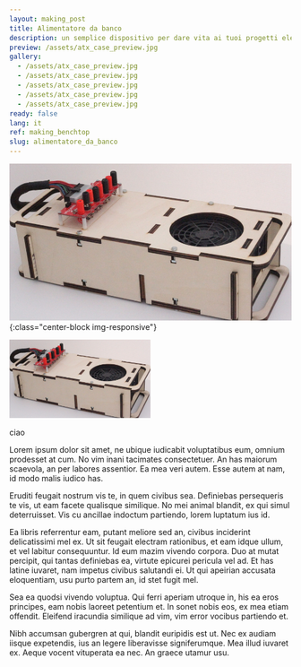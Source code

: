 ```yaml
---
layout: making_post
title: Alimentatore da banco
description: un semplice dispositivo per dare vita ai tuoi progetti elettronici.
preview: /assets/atx_case_preview.jpg
gallery:
  - /assets/atx_case_preview.jpg
  - /assets/atx_case_preview.jpg
  - /assets/atx_case_preview.jpg
  - /assets/atx_case_preview.jpg
  - /assets/atx_case_preview.jpg
ready: false
lang: it
ref: making_benchtop
slug: alimentatore_da_banco
---
```


![alt text](/assets/atx_case_preview.jpg "Logo Title Text 1"){:class="center-block img-responsive"}

<img src="/assets/atx_case_preview.jpg" style="width: 50%;" class="center-block"/>

<p> ciao </p>

Lorem ipsum dolor sit amet, ne ubique iudicabit voluptatibus eum, omnium prodesset at cum. No vim inani tacimates consectetuer. An has maiorum scaevola, an per labores assentior. Ea mea veri autem. Esse autem at nam, id modo malis iudico has.

Eruditi feugait nostrum vis te, in quem civibus sea. Definiebas persequeris te vis, ut eam facete qualisque similique. No mei animal blandit, ex qui simul deterruisset. Vis cu ancillae indoctum partiendo, lorem luptatum ius id.

Ea libris referrentur eam, putant meliore sed an, civibus inciderint delicatissimi mel ex. Ut sit feugait electram rationibus, et eam idque ullum, et vel labitur consequuntur. Id eum mazim vivendo corpora. Duo at mutat percipit, qui tantas definiebas ea, virtute epicurei pericula vel ad. Et has latine iuvaret, nam impetus civibus salutandi ei. Ut qui apeirian accusata eloquentiam, usu purto partem an, id stet fugit mel.

Sea ea quodsi vivendo voluptua. Qui ferri aperiam utroque in, his ea eros principes, eam nobis laoreet petentium et. In sonet nobis eos, ex mea etiam offendit. Eleifend iracundia similique ad vim, vim error vocibus partiendo et.

Nibh accumsan gubergren at qui, blandit euripidis est ut. Nec ex audiam iisque expetendis, ius an legere liberavisse signiferumque. Mea illud iuvaret ex. Aeque vocent vituperata ea nec. An graece utamur usu.
